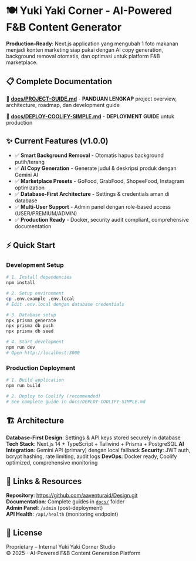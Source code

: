 # 🍽️ Yuki Yaki Corner - AI-Powered F&B Content Generator

**Production-Ready**: Next.js application yang mengubah 1 foto makanan menjadi konten marketing siap pakai dengan AI copy generation, background removal otomatis, dan optimasi untuk platform F&B marketplace.

## 📋 **Complete Documentation**

🎯 **[docs/PROJECT-GUIDE.md](./docs/PROJECT-GUIDE.md)** - **PANDUAN LENGKAP** project overview, architecture, roadmap, dan development guide

🚀 **[docs/DEPLOY-COOLIFY-SIMPLE.md](./docs/DEPLOY-COOLIFY-SIMPLE.md)** - **DEPLOYMENT GUIDE** untuk production

## ✨ Current Features (v1.0.0)

- ✅ **Smart Background Removal** - Otomatis hapus background putih/terang
- ✅ **AI Copy Generation** - Generate judul & deskripsi produk dengan Gemini AI
- ✅ **Marketplace Presets** - GoFood, GrabFood, ShopeeFood, Instagram optimization
- ✅ **Database-First Architecture** - Settings & credentials aman di database
- ✅ **Multi-User Support** - Admin panel dengan role-based access (USER/PREMIUM/ADMIN)
- ✅ **Production Ready** - Docker, security audit compliant, comprehensive documentation

## ⚡ Quick Start

### Development Setup

```bash
# 1. Install dependencies
npm install

# 2. Setup environment
cp .env.example .env.local
# Edit .env.local dengan database credentials

# 3. Database setup
npx prisma generate
npx prisma db push
npx prisma db seed

# 4. Start development
npm run dev
# Open http://localhost:3000
```

### Production Deployment

```bash
# 1. Build application
npm run build

# 2. Deploy to Coolify (recommended)
# See complete guide in docs/DEPLOY-COOLIFY-SIMPLE.md
```

## 🏗️ Architecture

**Database-First Design**: Settings & API keys stored securely in database
**Tech Stack**: Next.js 14 + TypeScript + Tailwind + Prisma + PostgreSQL
**AI Integration**: Gemini API (primary) dengan local fallback
**Security**: JWT auth, bcrypt hashing, rate limiting, audit logs
**DevOps**: Docker ready, Coolify optimized, comprehensive monitoring

## 🔗 Links & Resources

**Repository**: https://github.com/aaventuraid/Design.git  
**Documentation**: Complete guides in [`docs/`](./docs/) folder  
**Admin Panel**: `/admin` (post-deployment)  
**API Health**: `/api/health` (monitoring endpoint)

## 📄 License

Proprietary – Internal Yuki Yaki Corner Studio  
© 2025 - AI-Powered F&B Content Generation Platform

